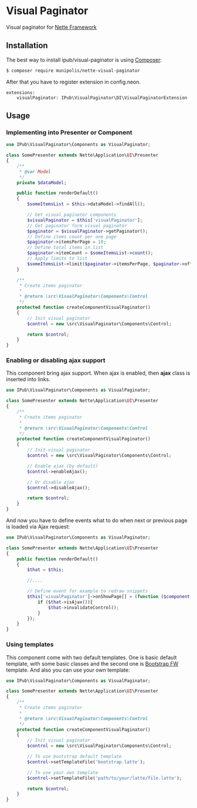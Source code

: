 # Visual Paginator

Visual paginator for [Nette Framework](http://nette.org/)

## Installation

The best way to install ipub/visual-paginator is using  [Composer](http://getcomposer.org/):

```sh
$ composer require munipolis/nette-visual-paginator
```

After that you have to register extension in config.neon.

```neon
extensions:
	visualPaginator: IPub\VisualPaginator\DI\VisualPaginatorExtension
```

## Usage

### Implementing into Presenter or Component

```php
use IPub\VisualPaginator\Components as VisualPaginator;

class SomePresenter extends Nette\Application\UI\Presenter
{
	/**
	 * @var Model
	 */
	private $dataModel;

	public function renderDefault()
	{
		$someItemsList = $this->dataModel->findAll();

		// Get visual paginator components
		$visualPaginator = $this['visualPaginator'];
		// Get paginator form visual paginator
		$paginator = $visualPaginator->getPaginator();
		// Define items count per one page
		$paginator->itemsPerPage = 10;
		// Define total items in list
		$paginator->itemCount = $someItemsList->count();
		// Apply limits to list
		$someItemsList->limit($paginator->itemsPerPage, $paginator->offset);
	}

	/**
	 * Create items paginator
	 *
	 * @return \src\VisualPaginator\Components\Control
	 */
	protected function createComponentVisualPaginator()
	{
		// Init visual paginator
		$control = new \src\VisualPaginator\Components\Control;

		return $control;
	}
}
```

### Enabling or disabling ajax support

This component bring ajax support. When ajax is enabled, then **ajax** class is inserted into links.

```php
use IPub\VisualPaginator\Components as VisualPaginator;

class SomePresenter extends Nette\Application\UI\Presenter
{
	/**
	 * Create items paginator
	 *
	 * @return \src\VisualPaginator\Components\Control
	 */
	protected function createComponentVisualPaginator()
	{
		// Init visual paginator
		$control = new \src\VisualPaginator\Components\Control;

		// Enable ajax (by default)
		$control->enableAjax();

		// Or disable ajax
		$control->disableAjax();

		return $control;
	}
}
```

And now you have to define events what to do when next or previous page is loaded via Ajax request:

```php
use IPub\VisualPaginator\Components as VisualPaginator;

class SomePresenter extends Nette\Application\UI\Presenter
{
	public function renderDefault()
	{
		$that = $this;

		//....

		// Define event for example to redraw snippets
		$this['visualPaginator']->onShowPage[] = (function ($component, $page) use ($that) {
			if ($that->isAjax()){
				$that->invalidateControl();
			}
		});
	}
}
```

### Using templates

This component come with two default templates. One is basic default template, with some basic classes and the second one is [Bootstrap FW](http://getbootstrap.com/) template. And also you can use your own template:

```php
use IPub\VisualPaginator\Components as VisualPaginator;

class SomePresenter extends Nette\Application\UI\Presenter
{
	/**
	 * Create items paginator
	 *
	 * @return \src\VisualPaginator\Components\Control
	 */
	protected function createComponentVisualPaginator()
	{
		// Init visual paginator
		$control = new \src\VisualPaginator\Components\Control;

		// To use bootstrap default template
		$control->setTemplateFile('bootstrap.latte');

		// To use your own template
		$control->setTemplateFile('path/to/your/latte/file.latte');

		return $control;
	}
}
```
